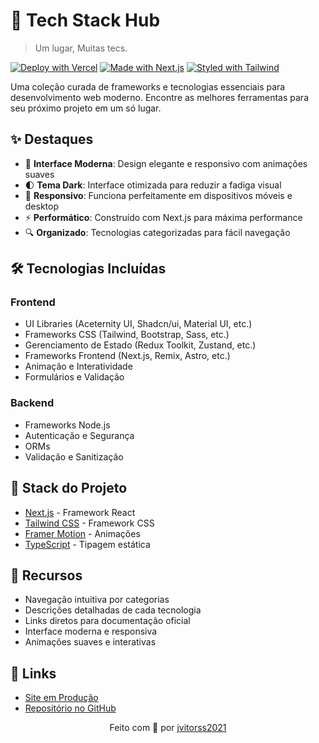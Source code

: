 # 🚀 Tech Stack Hub

> Um lugar, Muitas tecs.

[![Deploy with Vercel](https://img.shields.io/badge/Deployed%20on-Vercel-black.svg?style=for-the-badge&logo=vercel)](https://tech-stack-hub.vercel.app/)
[![Made with Next.js](https://img.shields.io/badge/Made%20with-Next.js-000.svg?style=for-the-badge&logo=next.js)](https://nextjs.org)
[![Styled with Tailwind](https://img.shields.io/badge/Styled%20with-Tailwind-38bdf8.svg?style=for-the-badge&logo=tailwind-css)](https://tailwindcss.com)

Uma coleção curada de frameworks e tecnologias essenciais para desenvolvimento web moderno. Encontre as melhores ferramentas para seu próximo projeto em um só lugar.

## ✨ Destaques

- 🎨 **Interface Moderna**: Design elegante e responsivo com animações suaves
- 🌓 **Tema Dark**: Interface otimizada para reduzir a fadiga visual
- 📱 **Responsivo**: Funciona perfeitamente em dispositivos móveis e desktop
- ⚡ **Performático**: Construído com Next.js para máxima performance
- 🔍 **Organizado**: Tecnologias categorizadas para fácil navegação

## 🛠 Tecnologias Incluídas

### Frontend
- UI Libraries (Aceternity UI, Shadcn/ui, Material UI, etc.)
- Frameworks CSS (Tailwind, Bootstrap, Sass, etc.)
- Gerenciamento de Estado (Redux Toolkit, Zustand, etc.)
- Frameworks Frontend (Next.js, Remix, Astro, etc.)
- Animação e Interatividade
- Formulários e Validação

### Backend
- Frameworks Node.js
- Autenticação e Segurança
- ORMs
- Validação e Sanitização

## 🚀 Stack do Projeto

- [Next.js](https://nextjs.org/) - Framework React
- [Tailwind CSS](https://tailwindcss.com/) - Framework CSS
- [Framer Motion](https://www.framer.com/motion/) - Animações
- [TypeScript](https://www.typescriptlang.org/) - Tipagem estática

## 🌟 Recursos

- Navegação intuitiva por categorias
- Descrições detalhadas de cada tecnologia
- Links diretos para documentação oficial
- Interface moderna e responsiva
- Animações suaves e interativas

## 🔗 Links

- [Site em Produção](https://tech-stack-hub.vercel.app/)
- [Repositório no GitHub](https://github.com/jvitorss2021/tech-stack-hub)



<p align="center">
  Feito com 💜 por <a href="https://github.com/jvitorss2021">jvitorss2021</a>
</p>